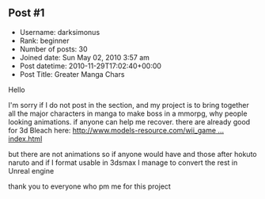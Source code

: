 ## Post #1
- Username: darksimonus
- Rank: beginner
- Number of posts: 30
- Joined date: Sun May 02, 2010 3:57 am
- Post datetime: 2010-11-29T17:02:40+00:00
- Post Title: Greater Manga Chars

Hello

I'm sorry if I do not post in the section, and my project is to bring together all the major characters in manga to make boss in a mmorpg, why people looking animations. if anyone can help me recover.
there are already good for 3d Bleach here: 
[http://www.models-resource.com/wii_game ... index.html](http://www.models-resource.com/wii_gamecube/Beach%20VC/index.html)

but there are not animations so if anyone would have and those after hokuto naruto and if I format usable in 3dsmax I manage to convert the rest in Unreal engine


thank you to everyone who pm me for this project
